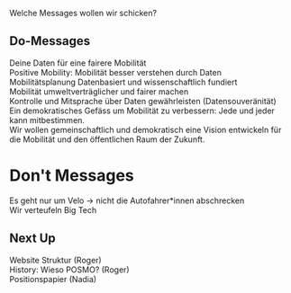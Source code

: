 Welche Messages wollen wir schicken?

## Do-Messages
Deine Daten für eine fairere Mobilität       
Positive Mobility: Mobilität besser verstehen durch Daten        
Mobilitätsplanung Datenbasiert und wissenschaftlich fundiert        
Mobilität umweltverträglicher und fairer machen            
Kontrolle und Mitsprache über Daten gewährleisten (Datensouveränität)        
Ein demokratisches Gefäss um Mobilität zu verbessern: Jede und jeder kann mitbestimmen.          
Wir wollen gemeinschaftlich und demokratisch eine Vision entwickeln für die Mobilität und den öffentlichen Raum der Zukunft.     

# Don't Messages
Es geht nur um Velo -> nicht die Autofahrer\*innen abschrecken      
Wir verteufeln Big Tech       


## Next Up
Website Struktur (Roger)          
History: Wieso POSMO? (Roger)        
Positionspapier (Nadia)            
          
